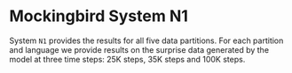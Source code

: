 # Mockingbird System N1

System `N1` provides the results for all five data partitions. For each
partition and language we provide results on the surprise data generated by the
model at three time steps: 25K steps, 35K steps and 100K steps.
